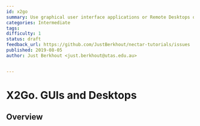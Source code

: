 ```yaml
---
id: x2go
summary: Use graphical user interface applications or Remote Desktops on your NEctar instance, using X2Go
categories: Intermediate
tags: 
difficulty: 1
status: draft
feedback_url: https://github.com/JustBerkhout/nectar-tutorials/issues
published: 2019-08-05
author: Just Berkhout <just.berkhout@utas.edu.au>


---
```


# X2Go. GUIs and Desktops

## Overview